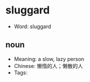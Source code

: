 # sluggard

- Word: sluggard

## noun

- Meaning: a slow, lazy person
- Chinese: 懒惰的人；懒散的人
- Tags: 

